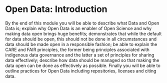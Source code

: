 # Open Data: Introduction

By the end of this module you will be able to describe what Data and Open Data is; explain why Open Data is an enabler of Open Science and why making data open brings huge benefits; demonstrates that while the default for data should be open, this should not be done in all circumstances and data should be made open in a responsible fashion; be able to explain the CARE and FAIR principles, the former being principles associated with indigenous data governance and the latter a set of principles for sharing data effectively; describe how data should be managed so that making the data open can be done as effectively as possible. Finally you will be able to outline practices for Open Data including repositories, licenses and citing data.
